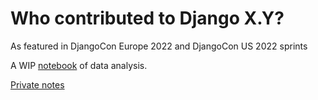 # Who contributed to Django X.Y?

As featured in DjangoCon Europe 2022 and DjangoCon US 2022 sprints

A WIP [notebook](notebook.ipynb) of data analysis. 

[Private notes](https://docs.google.com/document/d/1y0gL2EMub8-oKnF6jnKnQqpB9sKY7kYn4kM50cnCz2Q/edit#)
